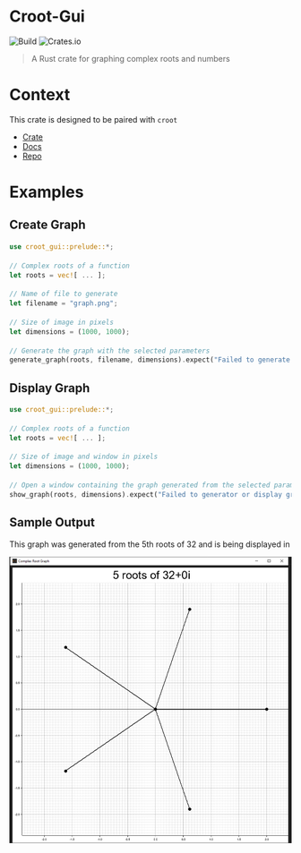 # Croot-Gui

![Build](https://img.shields.io/github/actions/workflow/status/Ross-Morgan/croot-gui/rust.yml?style=for-the-badge)
![Crates.io](https://img.shields.io/crates/v/croot-gui?style=for-the-badge)

> A Rust crate for graphing complex roots and numbers

# Context

This crate is designed to be paired with `croot`

- [Crate](https://www.crates.io/crates/croot)
- [Docs](https://www.docs.rs/croot)
- [Repo](https://www.github.com/Ross-Morgan/croot)

# Examples

## Create Graph

```rust
use croot_gui::prelude::*;

// Complex roots of a function
let roots = vec![ ... ];

// Name of file to generate
let filename = "graph.png";

// Size of image in pixels
let dimensions = (1000, 1000);

// Generate the graph with the selected parameters
generate_graph(roots, filename, dimensions).expect("Failed to generate graph");
```
## Display Graph

```rust
use croot_gui::prelude::*;

// Complex roots of a function
let roots = vec![ ... ];

// Size of image and window in pixels
let dimensions = (1000, 1000);

// Open a window containing the graph generated from the selected parameters
show_graph(roots, dimensions).expect("Failed to generator or display graph");
```

## Sample Output

This graph was generated from the 5th roots of 32 and is being displayed in 

![argand diagram](./assets/screenshot.png)
